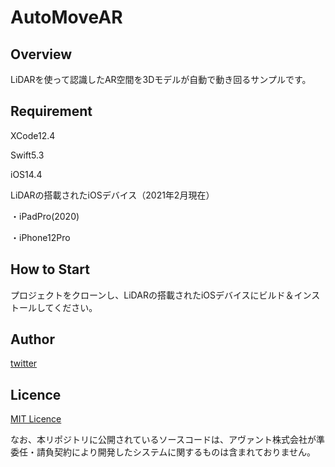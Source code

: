 # AutoMoveAR

## Overview
LiDARを使って認識したAR空間を3Dモデルが自動で動き回るサンプルです。

## Requirement
XCode12.4

Swift5.3

iOS14.4

LiDARの搭載されたiOSデバイス（2021年2月現在）

・iPadPro(2020)

・iPhone12Pro

## How to Start
プロジェクトをクローンし、LiDARの搭載されたiOSデバイスにビルド＆インストールしてください。

## Author
[twitter](https://twitter.com/LabAvant)

## Licence
[MIT Licence](https://github.com/y-taka-avant/AutoMoveAR/blob/main/LICENSE)

なお、本リポジトリに公開されているソースコードは、アヴァント株式会社が準委任・請負契約により開発したシステムに関するものは含まれておりません。
